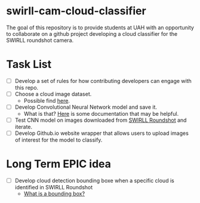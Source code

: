 # swirll-cam-cloud-classifier
The goal of this repository is to provide students at UAH with an opportunity to collaborate on a github project developing a cloud classifier for the SWIRLL roundshot camera. 

# Task List
- [ ] Develop a set of rules for how contributing developers can engage with this repo. 
- [ ] Choose a cloud image dataset.
  - Possible find [here](https://www.kaggle.com/c/cloud-type-classification2/data).
- [ ] Develop Convolutional Neural Network model and save it. 
  - What is that? [Here](https://www.tensorflow.org/tutorials/images/cnn) is some documentation that may be helpful. 
- [ ] Test CNN model on images downloaded from [SWIRLL Roundshot](https://uah.roundshot.com/swirll/) and iterate. 
- [ ] Develop Github.io website wrapper that allows users to upload images of interest for the model to classify.

# Long Term EPIC idea
- [ ] Develop cloud detection bounding boxe when a specific cloud is identified in SWIRLL Roundshot
  - [What is a bounding box?](https://d2l.ai/chapter_computer-vision/bounding-box.html)
